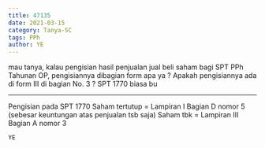 ```yaml
---
title: 47135
date: 2021-03-15
category: Tanya-SC
tags: PPh
author: YE
---
```


mau tanya, kalau pengisian hasil penjualan jual beli saham bagi SPT PPh Tahunan OP, pengisiannya dibagian form apa ya ? Apakah pengisiannya ada di form III di bagian No. 3 ? SPT 1770 biasa bu

---

Pengisian pada SPT 1770 Saham tertutup = Lampiran I Bagian D nomor 5 (sebesar keuntungan atas penjualan tsb saja) Saham tbk = Lampiran III Bagian A nomor 3

`YE`
